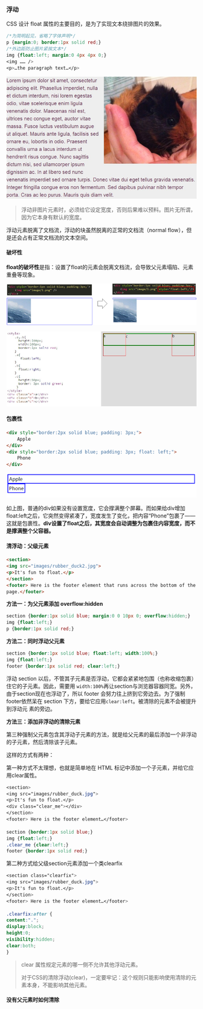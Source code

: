 ### 浮动

CSS 设计 float 属性的主要目的，是为了实现文本绕排图片的效果。

```css
/*为简明起见，省略了字体声明*/
p {margin:0; border:1px solid red;}
/*外边距防止图片紧挨文本*/
img {float:left; margin:0 4px 4px 0;}
<img …… />
<p>…the paragraph text…</p>
```

![css_float_01](../img/html_css_js/css_float_01.jpg)

> 浮动非图片元素时，必须给它设定宽度，否则后果难以预料。图片无所谓，因为它本身有默认的宽度。 

浮动元素脱离了文档流，浮动的块虽然脱离的正常的文档流（normal flow），但是还会占有正常文档流的文本空间。

#### 破坏性

**float的破坏性**是指：设置了float的元素会脱离文档流，会导致父元素塌陷、元素重叠等现象。

![css_float_02](../img/html_css_js/css_float_02.png)

![css_float_03](../img/html_css_js/css_float_03.jpg)

#### 包裹性

```html
<div style="border:2px solid blue; padding: 3px;">
    Apple
</div>
<div style="border:2px solid blue; padding: 3px; float: left;">
    Phone
</div>
```

![css_float_04.png](../img/html_css_js/css_float_04.png)

如上图，普通的div如果没有设置宽度，它会撑满整个屏幕。而如果给div增加float:left之后，它突然变得紧凑了，宽度发生了变化，把内容“Phone”包裹了——这就是包裹性。**div设置了float之后，其宽度会自动调整为包裹住内容宽度，而不是撑满整个父容器。**

#### 清浮动：父级元素

```html
<section>
<img src="images/rubber_duck2.jpg">
<p>It's fun to float.</p>
</section>
<footer> Here is the footer element that runs across the bottom of the
page.</footer>
```

**方法一：为父元素添加 overflow:hidden**

```css
section {border:1px solid blue; margin:0 0 10px 0; overflow:hidden;}
img {float:left;}
p {border:1px solid red;}
```

**方法二：同时浮动父元素**

```css
section {border:1px solid blue; float:left; width:100%;}
img {float:left;}
footer {border:1px solid red; clear:left;}
```

浮动 section 以后，不管其子元素是否浮动，它都会紧紧地包围（也称收缩包裹）住它的子元素。因此，需要用 `width:100%`再让section与浏览器容器同宽。另外，由于section现在也浮动了，所以 footer 会努力往上挤到它旁边去。为了强制 footer依然呆在 section 下方，要给它应用`clear:left`。被清除的元素不会被提升到浮动元
素的旁边。

**方法三：添加非浮动的清除元素**

第三种强制父元素包含其浮动子元素的方法，就是给父元素的最后添加一个非浮动的子元素，然后清除该子元素。

这样的方式有两种：

第一种方式不太理想，也就是简单地在 HTML 标记中添加一个子元素，并给它应用clear属性。

```css
<section>
<img src="images/rubber_duck.jpg">
<p>It's fun to float.</p>
<div class="clear_me"></div>
</section>
<footer> Here is the footer element…</footer>

section {border:1px solid blue;}
img {float:left;}
.clear_me {clear:left;}
footer {border:1px solid red;}
```

第二种方式给父级section元素添加一个类clearfix

```css
<section class="clearfix">
<img src="images/rubber_duck.jpg">
<p>It's fun to float.</p>
</section>
<footer> Here is the footer element…</footer>

.clearfix:after {
content:".";
display:block;
height:0;
visibility:hidden;
clear:both;
}
```

> clear 属性规定元素的哪一侧不允许其他浮动元素。
>
> 对于CSS的清除浮动(clear)，一定要牢记：这个规则只能影响使用清除的元素本身，不能影响其他元素。

#### 没有父元素时如何清除

